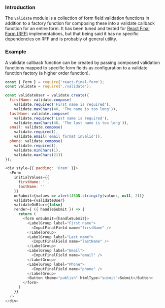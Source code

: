 <div class="ts-language-sticker" />

### Introduction

The `validate` module is a collection of form field validation functions in addition to a factory function for composing these into a validate callback function for an entire form. It has been tuned and tested for [React Final Form (RFF)]((https://github.com/final-form/react-final-form)) implementations, but that being said it has no specific dependencies on RFF and is probably of general utility.

### Example

A validate callback function can be created by passing composed validation functions mapped to specific form fields as configuration to a validate function factory (a higher order function).

```js
const { Form } = require('react-final-form');
const validate = require('./validate');

const validateUser = validate.create({
  firstName: validate.compose(
    validate.required('First name is required'),
    validate.maxChars(40, 'The name is too long')),
  lastName: validate.compose(
    validate.required('Last name is required'),
    validate.maxChars(40, 'The last name is too long')),
  email: validate.compose(
    validate.required(),
    validate.email('email format invalid')),
  phone: validate.compose(
    validate.required(),
    validate.minChars(1),
    validate.maxChars(21))
});

<div style={{ padding: '0rem' }}>
  <Form
    initialValues={{
      firstName: '',
      lastName: ''
    }}
    onSubmit={values => alert(JSON.stringify(values, null, 2))}
    validate={validateUser}
    validateOnBlur={false}
    render={ ({ handleSubmit }) => {
      return (
        <form onSubmit={handleSubmit}>
          <LabelGroup label="First name">
            <InputFinalField name="firstName" />
          </LabelGroup>
          <LabelGroup label="Last name">
            <InputFinalField name="lastName" />
          </LabelGroup>
          <LabelGroup label="Email">
            <InputFinalField name="email" />
          </LabelGroup>
          <LabelGroup label="Phone">
            <InputFinalField name="phone" />
          </LabelGroup>
          <Button theme="publish" htmlType="submit">Submit</Button>
        </form>
      )
    }}
  />
</div>
```
